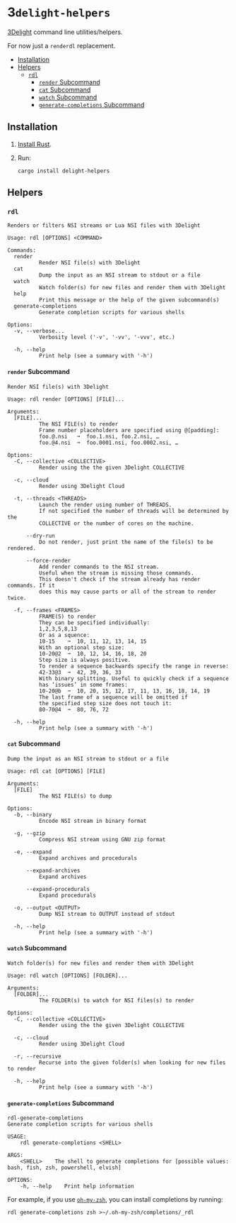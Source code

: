 # 3`delight-helpers`

[3Delight](https://www.3delight.com/) command line utilities/helpers.

For now just a `renderdl` replacement.

* [Installation](#installation)
* [Helpers](#helpers)
  * [`rdl`](#rdl)
    * [`render` Subcommand](#render-subcommand)
    * [`cat` Subcommand](#cat-subcommand)
    * [`watch` Subcommand](#watch-subcommand)
    * [`generate-completions` Subcommand](#generate-completions-subcommand)

## Installation

1. [Install Rust](https://www.rust-lang.org/tools/install).

2. Run:
   ```
   cargo install delight-helpers
   ```

## Helpers

### `rdl`

```
Renders or filters NSI streams or Lua NSI files with 3Delight

Usage: rdl [OPTIONS] <COMMAND>

Commands:
  render
          Render NSI file(s) with 3Delight
  cat
          Dump the input as an NSI stream to stdout or a file
  watch
          Watch folder(s) for new files and render them with 3Delight
  help
          Print this message or the help of the given subcommand(s)
  generate-completions
          Generate completion scripts for various shells

Options:
  -v, --verbose...
          Verbosity level ('-v', '-vv', '-vvv', etc.)

  -h, --help
          Print help (see a summary with '-h')
```

#### `render` Subcommand

```
Render NSI file(s) with 3Delight

Usage: rdl render [OPTIONS] [FILE]...

Arguments:
  [FILE]...
          The NSI FILE(s) to render
          Frame number placeholders are specified using @[padding]:
          foo.@.nsi   ➞  foo.1.nsi, foo.2.nsi, …
          foo.@4.nsi  ➞  foo.0001.nsi, foo.0002.nsi, …

Options:
  -C, --collective <COLLECTIVE>
          Render using the the given 3Delight COLLECTIVE

  -c, --cloud
          Render using 3Delight Cloud

  -t, --threads <THREADS>
          Launch the render using number of THREADS.
          If not specified the number of threads will be determined by the
          COLLECTIVE or the number of cores on the machine.

      --dry-run
          Do not render, just print the name of the file(s) to be rendered.

      --force-render
          Add render commands to the NSI stream.
          Useful when the stream is missing those commands.
          This doesn't check if the stream already has render commands. If it
          does this may cause parts or all of the stream to render twice.

  -f, --frames <FRAMES>
          FRAME(S) to render
          They can be specified individually:
          1,2,3,5,8,13
          Or as a squence:
          10-15    ➞  10, 11, 12, 13, 14, 15
          With an optional step size:
          10-20@2  ➞  10, 12, 14, 16, 18, 20
          Step size is always positive.
          To render a sequence backwards specify the range in reverse:
          42-33@3  ➞  42, 39, 36, 33
          With binary splitting. Useful to quickly check if a sequence
          has ‘issues’ in some frames:
          10-20@b  ➞  10, 20, 15, 12, 17, 11, 13, 16, 18, 14, 19
          The last frame of a sequence will be omitted if
          the specified step size does not touch it:
          80-70@4  ➞  80, 76, 72

  -h, --help
          Print help (see a summary with '-h')
```

#### `cat` Subcommand

```
Dump the input as an NSI stream to stdout or a file

Usage: rdl cat [OPTIONS] [FILE]

Arguments:
  [FILE]
          The NSI FILE(s) to dump

Options:
  -b, --binary
          Encode NSI stream in binary format

  -g, --gzip
          Compress NSI stream using GNU zip format

  -e, --expand
          Expand archives and procedurals

      --expand-archives
          Expand archives

      --expand-procedurals
          Expand procedurals

  -o, --output <OUTPUT>
          Dump NSI stream to OUTPUT instead of stdout

  -h, --help
          Print help (see a summary with '-h')
```

#### `watch` Subcommand

```
Watch folder(s) for new files and render them with 3Delight

Usage: rdl watch [OPTIONS] [FOLDER]...

Arguments:
  [FOLDER]...
          The FOLDER(s) to watch for NSI files(s) to render

Options:
  -C, --collective <COLLECTIVE>
          Render using the the given 3Delight COLLECTIVE

  -c, --cloud
          Render using 3Delight Cloud

  -r, --recursive
          Recurse into the given folder(s) when looking for new files to render

  -h, --help
          Print help (see a summary with '-h')
```

#### `generate-completions` Subcommand

```
rdl-generate-completions
Generate completion scripts for various shells

USAGE:
    rdl generate-completions <SHELL>

ARGS:
    <SHELL>    The shell to generate completions for [possible values: bash, fish, zsh, powershell, elvish]

OPTIONS:
    -h, --help    Print help information
```

For example, if you use [`oh-my-zsh`](https://ohmyz.sh/), you can install completions by running:

```
rdl generate-completions zsh >~/.oh-my-zsh/completions/_rdl
```
